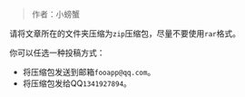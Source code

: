 > 作者：小螃蟹

请将文章所在的文件夹压缩为`zip`压缩包，尽量不要使用`rar`格式。

你可以任选一种投稿方式：
* 将压缩包发送到邮箱`fooapp@qq.com`。
* 将压缩包发给QQ`1341927894`。


<!--<head>-->
  <link rel="stylesheet" href="https://unpkg.com/vssue/dist/vssue.min.css">
<!--</head>-->

<!--<body>-->
  <div id="vssue"></div>
  <script src="https://unpkg.com/vue/dist/vue.runtime.min.js"></script>
  <script src="https://unpkg.com/vssue/dist/vssue.github.min.js"></script>
  <script>
    new Vue({
      el: '#vssue',
      render: h => h('Vssue', {
        props: {
          title: 'Vssue Dev',
          options: {
            owner: 'karryer',
            repo: 'karryer.github.io',
            clientId: '7aa5f973fdce362ce388',
            clientSecret: '55f8d6962f040539dca3ca97c4a7c0341df997e7',
          },
        }
      })
    })
  </script>
<!--</body>-->

